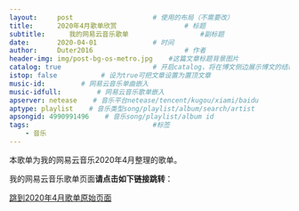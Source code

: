 ```yaml
---
layout:     post   				    # 使用的布局（不需要改）
title:      2020年4月歌单欣赏 				# 标题 
subtitle:      我的网易云音乐歌单                  #副标题
date:       2020-04-01 				# 时间
author:     Duter2016 						# 作者
header-img: img/post-bg-os-metro.jpg 	#这篇文章标题背景图片
catalog: true 						# 开启catalog，将在博文侧边展示博文的结构
istop: false           # 设为true可把文章设置为置顶文章
music-id:         # 网易云音乐单曲嵌入
music-idfull:         # 网易云音乐歌单嵌入
apserver: netease    # 音乐平台netease/tencent/kugou/xiami/baidu
aptype: playlist    # 音乐类型song/playlist/album/search/artist
apsongid: 4990991496    # 音乐song/playlist/album id
tags:								#标签
    - 音乐
---
```

本歌单为我的网易云音乐2020年4月整理的歌单。

我的网易云音乐歌单页面**请点击如下链接跳转**：

[跳到2020年4月歌单原始页面](https://music.163.com/#/playlist?id=4990991496)
